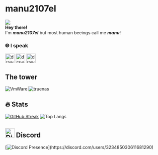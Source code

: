 
# manu2107el
![](https://komarev.com/ghpvc/?username=manu2107el&color=blue) <br>
**Hey there!** <br>
I'm ***manu2107el*** but most human beeings call me ***manu***!

### 🌐 I speak
<img src="https://cdn-icons-png.flaticon.com/512/555/555582.png" alt="drawing" width="30"/>  <img src="https://cdn-icons-png.flaticon.com/512/4060/4060233.png" alt="drawing" width="30"/>  <img src="https://cdn-icons-png.flaticon.com/512/8617/8617292.png" alt="drawing" width="30"/>

## The tower
![VmWare](https://img.shields.io/badge/VMware-231f20?style=for-the-badge&logo=VMware&logoColor=white)
![truenas](https://img.shields.io/badge/TrueNAS-0095D5?style=for-the-badge&logo=truenas&logoColor=white)
## 🔥 Stats
[![GitHub Streak](https://streak-stats.demolab.com?user=manu2107el&theme=dark)](https://git.io/streak-stats)
![Top Langs](https://github-readme-stats.vercel.app/api/top-langs/?username=manu2107el&layout=compact&theme=dark)
## <img src="https://assets-global.website-files.com/6257adef93867e50d84d30e2/636e0a6a49cf127bf92de1e2_icon_clyde_blurple_RGB.png" alt="Discord Icon" width="30"/>  Discord
[![Discord Presence](https://lanyard-profile-readme.vercel.app/api/323485030611681290?theme=dark&bg=black&animated=true&hideDiscrim=true&borderRadius=30px&idleMessage=Probably%20doing%20something%20else...)](https://discord.com/users/323485030611681290)
